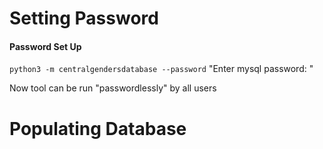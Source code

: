# Setting Password  
#### Password Set Up


` python3 -m centralgendersdatabase --password `
"Enter mysql password: " 

Now tool can be run "passwordlessly" by all users


# Populating Database

